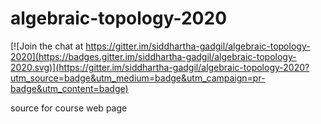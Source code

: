 # algebraic-topology-2020

[![Join the chat at https://gitter.im/siddhartha-gadgil/algebraic-topology-2020](https://badges.gitter.im/siddhartha-gadgil/algebraic-topology-2020.svg)](https://gitter.im/siddhartha-gadgil/algebraic-topology-2020?utm_source=badge&utm_medium=badge&utm_campaign=pr-badge&utm_content=badge)

source for course web page
